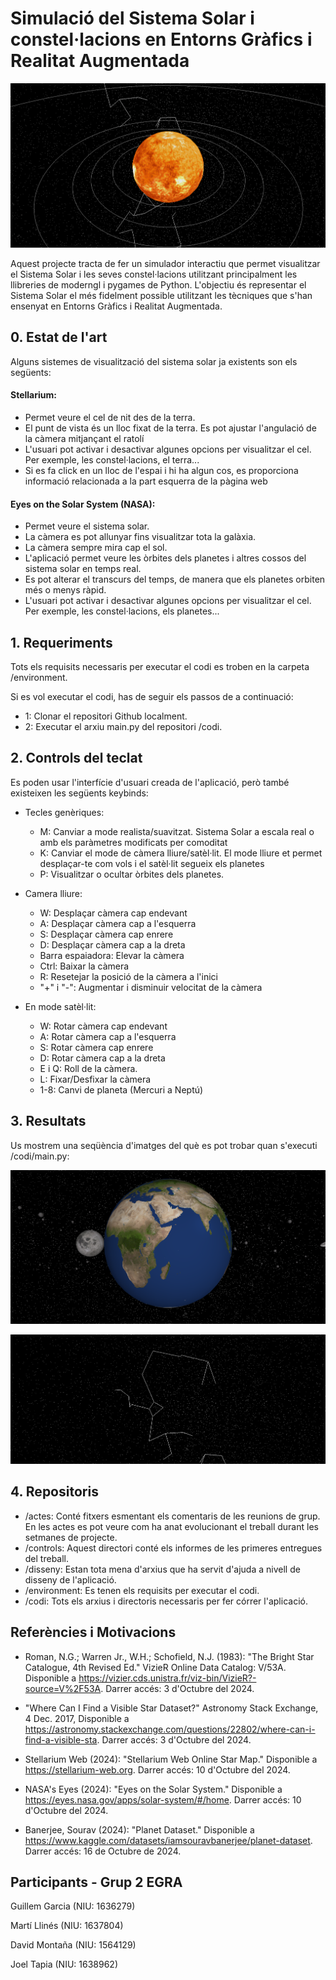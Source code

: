 # Simulació del Sistema Solar i constel·lacions en Entorns Gràfics i Realitat Augmentada

![Foto d'entrada](images/entrada2.png)

Aquest projecte tracta de fer un simulador interactiu que permet visualitzar el Sistema Solar i les seves constel·lacions utilitzant principalment
les llibreries de moderngl i pygames de Python. L'objectiu és representar el Sistema Solar el més fidelment possible utilitzant les tècniques que s'han ensenyat
en Entorns Gràfics i Realitat Augmentada.

## 0. Estat de l'art

Alguns sistemes de visualització del sistema solar ja existents son els següents:

#### Stellarium:
 - Permet veure el cel de nit des de la terra.
 - El punt de vista és un lloc fixat de la terra. Es pot ajustar l'angulació de la càmera mitjançant el ratolí
 - L'usuari pot activar i desactivar algunes opcions per visualitzar el cel. Per exemple, les constel·lacions, el terra...
 - Si es fa click en un lloc de l'espai i hi ha algun cos, es proporciona informació relacionada a la part esquerra de la pàgina web

#### Eyes on the Solar System (NASA):
 - Permet veure el sistema solar.
 - La càmera es pot allunyar fins visualitzar tota la galàxia.
 - La càmera sempre mira cap el sol.
 - L'aplicació permet veure les òrbites dels planetes i altres cossos del sistema solar en temps real.
 - Es pot alterar el transcurs del temps, de manera que els planetes orbiten més o menys ràpid.
 - L'usuari pot activar i desactivar algunes opcions per visualitzar el cel. Per exemple, les constel·lacions, els planetes...

## 1. Requeriments
Tots els requisits necessaris per executar el codi es troben en la carpeta /environment. 

Si es vol executar el codi, has de seguir els passos de a continuació:
* 1: Clonar el repositori Github localment. 
* 2: Executar el arxiu main.py del repositori /codi.

## 2. Controls del teclat
Es poden usar l'interfície d'usuari creada de l'aplicació, però també existeixen les següents keybinds:
- Tecles genèriques:
    * M: Canviar a mode realista/suavitzat. Sistema Solar a escala real o amb els paràmetres modificats per comoditat
    * K: Canviar el mode de càmera lliure/satèl·lit. El mode lliure et permet desplaçar-te com vols i el satèl·lit segueix els planetes 
    * P: Visualitzar o ocultar òrbites dels planetes.
   
- Camera lliure:
    * W: Desplaçar càmera cap endevant
    * A: Desplaçar càmera cap a l'esquerra
    * S: Desplaçar càmera cap enrere
    * D: Desplaçar càmera cap a la dreta
    * Barra espaiadora: Elevar la càmera
    * Ctrl: Baixar la càmera
    * R: Resetejar la posició de la càmera a l'inici
    * "+" i "-": Augmentar i disminuir velocitat de la càmera

- En mode satèl·lit:
    * W: Rotar càmera cap endevant
    * A: Rotar càmera cap a l'esquerra
    * S: Rotar càmera cap enrere
    * D: Rotar càmera cap a la dreta
    * E i Q: Roll de la càmera.
    * L: Fixar/Desfixar la càmera
    * 1-8: Canvi de planeta (Mercuri a Neptú)


## 3. Resultats
Us mostrem una seqüència d'imatges del què es pot trobar quan s'executi /codi/main.py:

![Mode satèl·lit](images/planetes.png)

![Estrelles i constel·lacions](images/satellites2.png)


## 4. Repositoris 
* /actes: Conté fitxers esmentant els comentaris de les reunions de grup. En les actes es pot veure com ha anat evolucionant el treball durant les setmanes de projecte. 
* /controls: Aquest directori conté els informes de les primeres entregues del treball. 
* /disseny: Estan tota mena d'arxius que ha servit d'ajuda a nivell de disseny de l'aplicació. 
* /environment: Es tenen els requisits per executar el codi.
* /codi: Tots els arxius i directoris necessaris per fer córrer l'aplicació.


## Referències i Motivacions
* Roman, N.G.; Warren Jr., W.H.; Schofield, N.J. (1983): "The Bright Star Catalogue, 4th Revised Ed." VizieR Online Data Catalog: V/53A. Disponible a https://vizier.cds.unistra.fr/viz-bin/VizieR?-source=V%2F53A. Darrer accés: 3 d'Octubre del 2024.

* "Where Can I Find a Visible Star Dataset?" Astronomy Stack Exchange, 4 Dec. 2017, Disponible a https://astronomy.stackexchange.com/questions/22802/where-can-i-find-a-visible-sta. Darrer accés: 3 d'Octubre del 2024.
  
* Stellarium Web (2024): "Stellarium Web Online Star Map." Disponible a https://stellarium-web.org. Darrer accés: 10 d'Octubre del 2024.
  
* NASA's Eyes (2024): "Eyes on the Solar System." Disponible a https://eyes.nasa.gov/apps/solar-system/#/home. Darrer accés: 10 d'Octubre del 2024.

* Banerjee, Sourav (2024): "Planet Dataset." Disponible a https://www.kaggle.com/datasets/iamsouravbanerjee/planet-dataset. Darrer accés: 16 de Octubre de 2024.


## Participants - Grup 2 EGRA
Guillem Garcia (NIU: 1636279)

Martí Llinés (NIU: 1637804)

David Montaña (NIU: 1564129)

Joel Tapia (NIU: 1638962)




